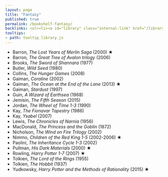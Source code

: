 ```yaml
---
layout: page
title: "Fantasy"
published: true
permalink: /bookshelf-fantasy/
backlinks: <ul><li><a id="library" class="internal-link" href="/library/">Library</a></li></ul>
tooltips: 
- path: tooltip_library.js
---
```


* Barron, *The Lost Years of Merlin Saga* (2000) ★
* Barron, *The Great Tree of Avalon trilogy* (2006)
* Brooks, *The Sword of Shannara* (1977)
* Butler, *Wild Seed* (1980)
* Collins, *The Hunger Games* (2008)
* Gaiman, *Coraline* (2002)
* Gaiman, *The Ocean at the End of the Lane* (2013) ★
* Gaiman, *Stardust* (1997)
* Guin, *A Wizard of Earthsea* (1968)
* Jemisin, *The Fifth Season* (2015)
* Jordan, *The Wheel of Time 1-3* (1990)
* Kay, *The Fionavar Tapestry* (1986)
* Kay, *Ysabel* (2007)
* Lewis, *The Chronicles of Narnia* (1956)
* MacDonald, *The Princess and the Goblin* (1872)
* Nicholson, *The Wind on Fire Trilogy* (2002)
* Nimmo, *Children of the Red King 1-5* (2002-2006) ★
* Paolini, *The Inheritance Cycle 1-3* (2002)
* Pullman, *His Dark Materials* (2000) ★
* Rowling, *Harry Potter 1-7* (2007) ★
* Tolkien, *The Lord of the Rings* (1955)
* Tolkien, *The Hobbit* (1937)
* Yudkowsky, *Harry Potter and the Methods of Rationality* (2015) ★
